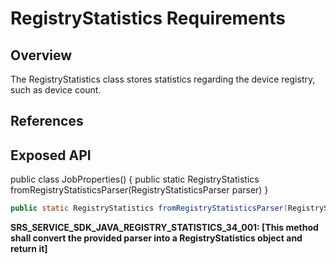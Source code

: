 # RegistryStatistics Requirements

## Overview

The RegistryStatistics class stores statistics regarding the device registry, such as device count.

## References

## Exposed API
public class JobProperties()
{
    public static RegistryStatistics fromRegistryStatisticsParser(RegistryStatisticsParser parser)
}


```java
public static RegistryStatistics fromRegistryStatisticsParser(RegistryStatisticsParser parser)
```

**SRS_SERVICE_SDK_JAVA_REGISTRY_STATISTICS_34_001: [**This method shall convert the provided parser into a RegistryStatistics object and return it**]**
